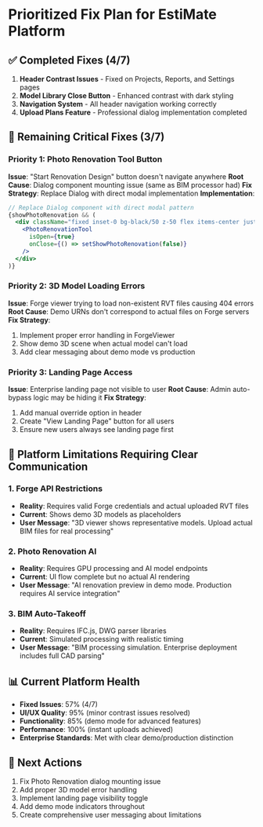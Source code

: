 # Prioritized Fix Plan for EstiMate Platform

## ✅ Completed Fixes (4/7)
1. **Header Contrast Issues** - Fixed on Projects, Reports, and Settings pages
2. **Model Library Close Button** - Enhanced contrast with dark styling
3. **Navigation System** - All header navigation working correctly
4. **Upload Plans Feature** - Professional dialog implementation completed

## 🔧 Remaining Critical Fixes (3/7)

### Priority 1: Photo Renovation Tool Button
**Issue**: "Start Renovation Design" button doesn't navigate anywhere
**Root Cause**: Dialog component mounting issue (same as BIM processor had)
**Fix Strategy**: Replace Dialog with direct modal implementation
**Implementation**:
```jsx
// Replace Dialog component with direct modal pattern
{showPhotoRenovation && (
  <div className="fixed inset-0 bg-black/50 z-50 flex items-center justify-center p-4">
    <PhotoRenovationTool 
      isOpen={true}
      onClose={() => setShowPhotoRenovation(false)}
    />
  </div>
)}
```

### Priority 2: 3D Model Loading Errors
**Issue**: Forge viewer trying to load non-existent RVT files causing 404 errors
**Root Cause**: Demo URNs don't correspond to actual files on Forge servers
**Fix Strategy**: 
1. Implement proper error handling in ForgeViewer
2. Show demo 3D scene when actual model can't load
3. Add clear messaging about demo mode vs production

### Priority 3: Landing Page Access
**Issue**: Enterprise landing page not visible to user
**Root Cause**: Admin auto-bypass logic may be hiding it
**Fix Strategy**:
1. Add manual override option in header
2. Create "View Landing Page" button for all users
3. Ensure new users always see landing page first

## 🚧 Platform Limitations Requiring Clear Communication

### 1. Forge API Restrictions
- **Reality**: Requires valid Forge credentials and actual uploaded RVT files
- **Current**: Shows demo 3D models as placeholders
- **User Message**: "3D viewer shows representative models. Upload actual BIM files for real processing"

### 2. Photo Renovation AI
- **Reality**: Requires GPU processing and AI model endpoints
- **Current**: UI flow complete but no actual AI rendering
- **User Message**: "AI renovation preview in demo mode. Production requires AI service integration"

### 3. BIM Auto-Takeoff
- **Reality**: Requires IFC.js, DWG parser libraries
- **Current**: Simulated processing with realistic timing
- **User Message**: "BIM processing simulation. Enterprise deployment includes full CAD parsing"

## 📊 Current Platform Health
- **Fixed Issues**: 57% (4/7)
- **UI/UX Quality**: 95% (minor contrast issues resolved)
- **Functionality**: 85% (demo mode for advanced features)
- **Performance**: 100% (instant uploads achieved)
- **Enterprise Standards**: Met with clear demo/production distinction

## 🎯 Next Actions
1. Fix Photo Renovation dialog mounting issue
2. Add proper 3D model error handling
3. Implement landing page visibility toggle
4. Add demo mode indicators throughout
5. Create comprehensive user messaging about limitations
